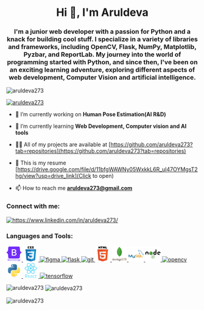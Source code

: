 <h1 align="center">Hi 👋, I'm Aruldeva</h1>
<h3 align="center">I'm a junior web developer with a passion for Python and a knack for building cool stuff. I specialize in a variety of libraries and frameworks, including OpenCV, Flask, NumPy, Matplotlib, Pyzbar, and ReportLab. My journey into the world of programming started with Python, and since then, I've been on an exciting learning adventure, exploring different aspects of web development, Computer Vision and artificial intelligence.</h3>

<p align="left"> <img src="https://komarev.com/ghpvc/?username=aruldeva273&label=Profile%20views&color=0e75b6&style=flat" alt="aruldeva273" /> </p>

<p align="left"> <a href="https://github.com/ryo-ma/github-profile-trophy"><img src="https://github-profile-trophy.vercel.app/?username=aruldeva273" alt="aruldeva273" /></a> </p>

- 🔭 I’m currently working on **Human Pose Estimation(AI R&D)**

- 🌱 I’m currently learning **Web Development, Computer vision and AI tools**

- 👨‍💻 All of my projects are available at [https://github.com/aruldeva273?tab=repositories](https://github.com/aruldeva273?tab=repositories)

- 📄 This is my resume [https://drive.google.com/file/d/11bfgWAWNy05WxkkL6R_ul47OYMgsT2hg/view?usp=drive_link](Click to open)

- 📫 How to reach me **aruldeva273@gmail.com**

<h3 align="left">Connect with me:</h3>
<p align="left">
<a href="https://linkedin.com/in/https://www.linkedin.com/in/aruldeva273/" target="blank"><img align="center" src="https://raw.githubusercontent.com/rahuldkjain/github-profile-readme-generator/master/src/images/icons/Social/linked-in-alt.svg" alt="https://www.linkedin.com/in/aruldeva273/" height="30" width="40" /></a>
</p>

<h3 align="left">Languages and Tools:</h3>
<p align="left"> <a href="https://getbootstrap.com" target="_blank" rel="noreferrer"> <img src="https://raw.githubusercontent.com/devicons/devicon/master/icons/bootstrap/bootstrap-plain-wordmark.svg" alt="bootstrap" width="40" height="40"/> </a> <a href="https://www.w3schools.com/css/" target="_blank" rel="noreferrer"> <img src="https://raw.githubusercontent.com/devicons/devicon/master/icons/css3/css3-original-wordmark.svg" alt="css3" width="40" height="40"/> </a> <a href="https://www.figma.com/" target="_blank" rel="noreferrer"> <img src="https://www.vectorlogo.zone/logos/figma/figma-icon.svg" alt="figma" width="40" height="40"/> </a> <a href="https://flask.palletsprojects.com/" target="_blank" rel="noreferrer"> <img src="https://www.vectorlogo.zone/logos/pocoo_flask/pocoo_flask-icon.svg" alt="flask" width="40" height="40"/> </a> <a href="https://git-scm.com/" target="_blank" rel="noreferrer"> <img src="https://www.vectorlogo.zone/logos/git-scm/git-scm-icon.svg" alt="git" width="40" height="40"/> </a> <a href="https://www.w3.org/html/" target="_blank" rel="noreferrer"> <img src="https://raw.githubusercontent.com/devicons/devicon/master/icons/html5/html5-original-wordmark.svg" alt="html5" width="40" height="40"/> </a> <a href="https://www.mongodb.com/" target="_blank" rel="noreferrer"> <img src="https://raw.githubusercontent.com/devicons/devicon/master/icons/mongodb/mongodb-original-wordmark.svg" alt="mongodb" width="40" height="40"/> </a> <a href="https://www.mysql.com/" target="_blank" rel="noreferrer"> <img src="https://raw.githubusercontent.com/devicons/devicon/master/icons/mysql/mysql-original-wordmark.svg" alt="mysql" width="40" height="40"/> </a> <a href="https://nodejs.org" target="_blank" rel="noreferrer"> <img src="https://raw.githubusercontent.com/devicons/devicon/master/icons/nodejs/nodejs-original-wordmark.svg" alt="nodejs" width="40" height="40"/> </a> <a href="https://opencv.org/" target="_blank" rel="noreferrer"> <img src="https://www.vectorlogo.zone/logos/opencv/opencv-icon.svg" alt="opencv" width="40" height="40"/> </a> <a href="https://www.python.org" target="_blank" rel="noreferrer"> <img src="https://raw.githubusercontent.com/devicons/devicon/master/icons/python/python-original.svg" alt="python" width="40" height="40"/> </a> <a href="https://reactjs.org/" target="_blank" rel="noreferrer"> <img src="https://raw.githubusercontent.com/devicons/devicon/master/icons/react/react-original-wordmark.svg" alt="react" width="40" height="40"/> </a> <a href="https://www.tensorflow.org" target="_blank" rel="noreferrer"> <img src="https://www.vectorlogo.zone/logos/tensorflow/tensorflow-icon.svg" alt="tensorflow" width="40" height="40"/> </a> </p>

<p><img align="left" src="https://github-readme-stats.vercel.app/api/top-langs?username=aruldeva273&show_icons=true&locale=en&layout=compact" alt="aruldeva273" /></p>

<p>&nbsp;<img align="center" src="https://github-readme-stats.vercel.app/api?username=aruldeva273&show_icons=true&locale=en" alt="aruldeva273" /></p>

<p><img align="center" src="https://github-readme-streak-stats.herokuapp.com/?user=aruldeva273&" alt="aruldeva273" /></p>
